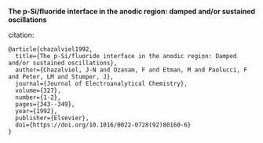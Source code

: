 
**The p-Si/fluoride interface in the anodic region: damped and/or sustained oscillations**

citation:
```
@article{chazalviel1992,
  title={The p-Si/fluoride interface in the anodic region: Damped and/or sustained oscillations},
  author={Chazalviel, J-N and Ozanam, F and Etman, M and Paolucci, F and Peter, LM and Stumper, J},
  journal={Journal of Electroanalytical Chemistry},
  volume={327},
  number={1-2},
  pages={343--349},
  year={1992},
  publisher={Elsevier},
  doi={https://doi.org/10.1016/0022-0728(92)80160-6}
}
```